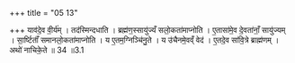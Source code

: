 +++
title = "05 13"

+++
याव॑दे॒व वी॒र्य॑म् । तद॑स्मिन्दधाति । ब्रह्म॑ण॒स्सायु॑ज्यँ सलो॒कता॑माप्नोति । ए॒तासा॑मे॒व दे॒वता॑नाँ॒ सायु॑ज्यम् ।  सा॒र्ष्टिताँ॑ समानलो॒कता॑माप्नोति । य ए॒तम॒ग्निञ्चि॑नु॒ते । य उ॑चैनमे॒वव्ँ वेद॑ । ए॒तदे॒व सा॑वि॒त्रे ब्राह्म॑णम् ।  अथो॑ नाचिके॒ते ॥ 34 ॥3.1

